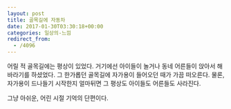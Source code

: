 ```yaml
---
layout: post
title: 골목길에 자동차
date: 2017-01-30T03:30:18+00:00
categories: 일상의-느낌
redirect_from:
  - /4096
---
```


어릴 적 골목길에는 평상이 있었다. 거기에선 아이들이 놀거나 동네 어른들이 앉아서 해바라기를 하셨었다. 그 한가롭던 골목길에 자가용이 들어오던 때가 가끔 떠오른다. 물론, 자가용이 드나들기 시작한지 얼마뒤면 그 평상도 아이들도 어른들도 사라진다.

그냥 아쉬운, 어린 시절 기억의 단편이다.
